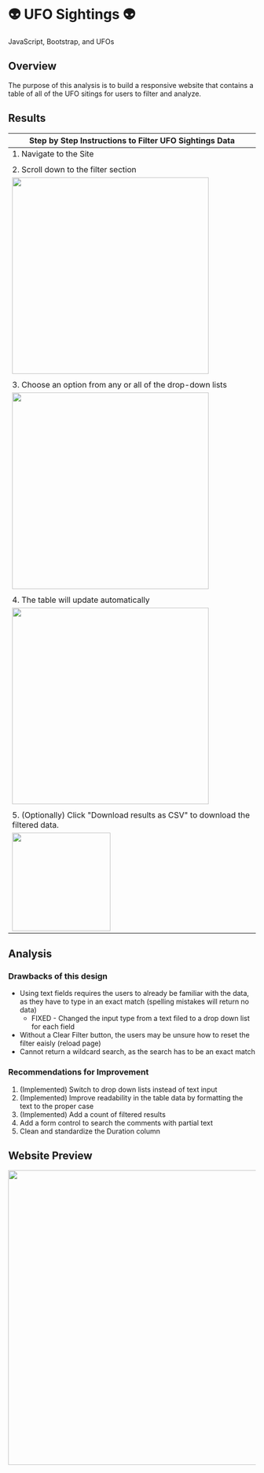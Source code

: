 # :alien: UFO Sightings :alien:
JavaScript, Bootstrap, and UFOs

## Overview
The purpose of this analysis is to build a responsive website that contains a table of all of the UFO sitings for users to filter and analyze.

## Results
| Step by Step Instructions to Filter UFO Sightings Data |
| ----------------------|
| 1. Navigate to the Site|
|   |
| 2. Scroll down to the filter section|
| <img src="https://user-images.githubusercontent.com/107961905/189763720-2315687d-6683-4529-842d-2974654f7150.png" width="400"> |
|   |
| 3. Choose an option from any or all of the drop-down lists |
| <img src="https://user-images.githubusercontent.com/107961905/189762116-ff1b5b28-77d5-492f-aa76-c2fb4cc03e16.png" width="400"> |
|   |
| 4. The table will update automatically
| <img src="https://user-images.githubusercontent.com/107961905/189764394-59ef81ec-59c6-4b50-a176-b7122e8c8fd1.png" width="400"> |
|   |
| 5. (Optionally) Click "Download results as CSV" to download the filtered data.
| <img src="https://user-images.githubusercontent.com/107961905/189761959-7b5202ce-711a-4b03-afc2-c8a594449896.png" width="200"> |

## Analysis
### Drawbacks of this design
* Using text fields requires the users to already be familiar with the data, as they have to type in an exact match (spelling mistakes will return no data)
    * FIXED - Changed the input type from a text filed to a drop down list for each field
* Without a Clear Filter button, the users may be unsure how to reset the filter eaisly (reload page)
* Cannot return a wildcard search, as the search has to be an exact match

### Recommendations for Improvement
1. (Implemented) Switch to drop down lists instead of text input
2. (Implemented) Improve readability in the table data by formatting the text to the proper case
3. (Implemented) Add a count of filtered results
4. Add a form control to search the comments with partial text
5. Clean and standardize the Duration column

## Website Preview
<img src="https://user-images.githubusercontent.com/107961905/189765177-c7e44b3c-1832-4234-8cca-c4fa2c2e97bf.png" width="600">